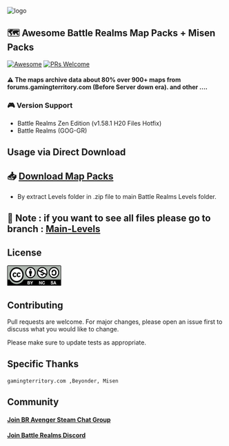 
![logo](https://github.com/KravitzMC/BattleRealmsMapPacks/blob/main/brbanner.png "Map packs logo")

## 🗺 Awesome Battle Realms Map Packs + Misen Packs
[![Awesome](https://cdn.rawgit.com/sindresorhus/awesome/d7305f38d29fed78fa85652e3a63e154dd8e8829/media/badge.svg)](https://github.com/battlerealmsmodeditor/BattleRealmsMapPacks) [![PRs Welcome](https://img.shields.io/badge/PRs-welcome-brightgreen.svg?style=flat-square)](https://github.com/battlerealmsmodeditor/BattleRealmsMapPacks/pulls)

#### ⚠️ The maps archive data about 80% over 900+ maps from forums.gamingterritory.com (Before Server down era). and other ....

### 🎮 Version Support

- Battle Realms Zen Edition (v1.58.1 H20 Files Hotfix)
- Battle Realms (GOG-GR)

## Usage via Direct Download

## 📥 [Download Map Packs](https://github.com/KravitzMC/BattleRealmsMapPacks/archive/refs/heads/main-levels.zip)

- By extract Levels folder in .zip file to main Battle Realms Levels folder.


#### <h2> 🔴 Note : if you want to see all files please go to branch : <a href="https://github.com/KravitzMC/BattleRealmsMapPacks/tree/main-levels">Main-Levels</a></h2>


## License 
[![License: CC BY-NC-ND 4.0](https://github.com/battlerealmsmodeditor/BattleRealmsMapPacks/blob/main/byncsa_licensecommon.png)](https://creativecommons.org/licenses/by-nc-sa/3.0/)

## Contributing
Pull requests are welcome. For major changes, please open an issue first to discuss what you would like to change.

Please make sure to update tests as appropriate.

## Specific Thanks

```
gamingterritory.com ,Beyonder, Misen
```
## Community

#### [Join BR Avenger Steam Chat Group](https://s.team/chat/CdxIJrFX)
#### [Join Battle Realms Discord](https://discord.com/invite/battlerealms)
